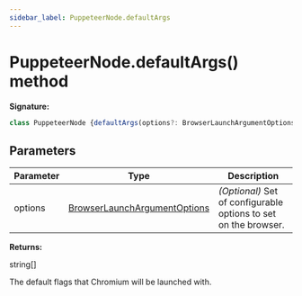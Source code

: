 ```yaml
---
sidebar_label: PuppeteerNode.defaultArgs
---
```

# PuppeteerNode.defaultArgs() method

**Signature:**

```typescript
class PuppeteerNode {defaultArgs(options?: BrowserLaunchArgumentOptions): string[];}
```

## Parameters

|  Parameter | Type | Description |
|  --- | --- | --- |
|  options | [BrowserLaunchArgumentOptions](./puppeteer.browserlaunchargumentoptions.md) | <i>(Optional)</i> Set of configurable options to set on the browser. |

**Returns:**

string\[\]

The default flags that Chromium will be launched with.

